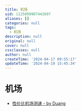 ```yaml
---
title: 机场
uid: 1125899907442697
aliases: []
categories: null
tags:
  - 机场
description: null
original: null
cover: null
cssclasses: null
author: null
createTime: '2024-04-17 09:55:17'
updateTime: '2024-04-19 15:45:34'
---
```


# 机场

- [性价比机场测速 - by Duang](https://duangks.com/)
